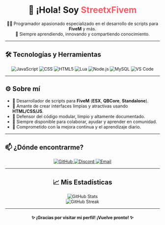 <h1 align="center">👋 ¡Hola! Soy <span style="color:#f45b69;">StreetxFivem</span></h1>

<p align="center">
  🧑‍💻 Programador apasionado especializado en el desarrollo de scripts para <strong>FiveM</strong> y más.<br>
  🚀 Siempre aprendiendo, innovando y compartiendo conocimiento.
</p>

---

## 🛠️ Tecnologías y Herramientas

<p align="center">
  <img src="https://img.shields.io/badge/JavaScript-F7DF1E?style=for-the-badge&logo=javascript&logoColor=000" alt="JavaScript" />
  <img src="https://img.shields.io/badge/CSS3-1572B6?style=for-the-badge&logo=css3&logoColor=white" alt="CSS" />
  <img src="https://img.shields.io/badge/HTML5-E34F26?style=for-the-badge&logo=html5&logoColor=white" alt="HTML5" />
  <img src="https://img.shields.io/badge/Lua-2C2D72?style=for-the-badge&logo=lua&logoColor=white" alt="Lua" />
  <img src="https://img.shields.io/badge/Node.js-339933?style=for-the-badge&logo=node.js&logoColor=white" alt="Node.js" />
  <img src="https://img.shields.io/badge/MySQL-4479A1?style=for-the-badge&logo=mysql&logoColor=white" alt="MySQL" />
  <img src="https://img.shields.io/badge/VS%20Code-007ACC?style=for-the-badge&logo=visual-studio-code&logoColor=white" alt="VS Code" />
</p>

---

## ⚙️ Sobre mí

- 🔧 Desarrollador de scripts para **FiveM** (**ESX**, **QBCore**, **Standalone**).
- 🎨 Amante de crear interfaces limpias y atractivas usando **HTML/CSS/JS**.
- 🧩 Defensor del código modular, limpio y altamente documentado.
- 💬 Siempre disponible para colaborar, ayudar y aprender en comunidad.
- 🚀 Comprometido con la mejora continua y el aprendizaje diario.

---

## 📫 ¿Dónde encontrarme?

<p align="center">
  <a href="https://github.com/StreetxFivem">
    <img src="https://img.shields.io/badge/GitHub-100000?style=for-the-badge&logo=github&logoColor=white" alt="GitHub" />
  </a>
  <a href="https://discord.gg/tu-servidor">
    <img src="https://img.shields.io/badge/Discord-5865F2?style=for-the-badge&logo=discord&logoColor=white" alt="Discord" />
  </a>
  <a href="mailto:tuemail@example.com">
    <img src="https://img.shields.io/badge/Email-D14836?style=for-the-badge&logo=gmail&logoColor=white" alt="Email" />
  </a>
</p>

---

<h2 align="center">📈 Mis Estadísticas</h2>

<p align="center">
  <img src="https://github-readme-stats.vercel.app/api?username=StreetxFivem&show_icons=true&theme=radical&hide_border=true&hide_title=true" alt="GitHub Stats" />
  <br>
  <img src="https://github-readme-streak-stats.herokuapp.com/?user=StreetxFivem&theme=radical&hide_border=true" alt="GitHub Streak" />
</p>

---

<h4 align="center">✨ ¡Gracias por visitar mi perfil! ¡Vuelve pronto! ✨</h4>
